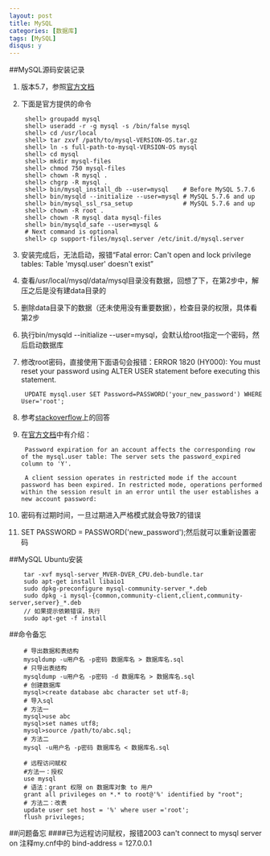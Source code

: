 ```yaml
---
layout: post
title: MySQL
categories: [数据库]
tags: [MySQL]
disqus: y
---
```


##MySQL源码安装记录
1. 版本5.7，参照[官方文档](https://dev.mysql.com/doc/refman/5.7/en/binary-installation.html)
2. 下面是官方提供的命令

        shell> groupadd mysql
        shell> useradd -r -g mysql -s /bin/false mysql
        shell> cd /usr/local
        shell> tar zxvf /path/to/mysql-VERSION-OS.tar.gz
        shell> ln -s full-path-to-mysql-VERSION-OS mysql
        shell> cd mysql
        shell> mkdir mysql-files
        shell> chmod 750 mysql-files
        shell> chown -R mysql .
        shell> chgrp -R mysql .
        shell> bin/mysql_install_db --user=mysql    # Before MySQL 5.7.6
        shell> bin/mysqld --initialize --user=mysql # MySQL 5.7.6 and up
        shell> bin/mysql_ssl_rsa_setup              # MySQL 5.7.6 and up
        shell> chown -R root .
        shell> chown -R mysql data mysql-files
        shell> bin/mysqld_safe --user=mysql &
        # Next command is optional
        shell> cp support-files/mysql.server /etc/init.d/mysql.server

3. 安装完成后，无法启动，报错“Fatal error: Can't open and lock privilege tables: Table 'mysql.user' doesn't exist” 
4. 查看/usr/local/mysql/data/mysql目录没有数据，回想了下，在第2步中，解压之后是没有建data目录的
5. 删除data目录下的数据（还未使用没有重要数据），检查目录的权限，具体看第2步
6. 执行bin/mysqld --initialize --user=mysql，会默认给root指定一个密码，然后启动数据库
7. 修改root密码，直接使用下面语句会报错：ERROR 1820 (HY000): You must reset your password using ALTER USER statement before executing this statement.

        UPDATE mysql.user SET Password=PASSWORD('your_new_password') WHERE User='root'; 

8. 参考[stackoverflow](http://stackoverflow.com/questions/33467337/reset-mysql-root-password-using-alter-user-statement-after-install-on-mac)上的回答
9. 在[官方文档](https://dev.mysql.com/doc/refman/5.6/en/alter-user.html)中有介绍：

        Password expiration for an account affects the corresponding row of the mysql.user table: The server sets the password_expired column to 'Y'.

        A client session operates in restricted mode if the account password has been expired. In restricted mode, operations performed within the session result in an error until the user establishes a new account password:

10. 密码有过期时间，一旦过期进入严格模式就会导致7的错误
11. SET PASSWORD = PASSWORD('new_password');然后就可以重新设置密码

##MySQL Ubuntu安装

        tar -xvf mysql-server_MVER-DVER_CPU.deb-bundle.tar
        sudo apt-get install libaio1
        sudo dpkg-preconfigure mysql-community-server_*.deb
        sudo dpkg -i mysql-{common,community-client,client,community-server,server}_*.deb
        // 如果提示依赖错误，执行
        sudo apt-get -f install



##命令备忘


        # 导出数据和表结构
        mysqldump -u用户名 -p密码 数据库名 > 数据库名.sql
        # 只导出表结构
        mysqldump -u用户名 -p密码 -d 数据库名 > 数据库名.sql
        # 创建数据库
        mysql>create database abc character set utf-8;
        # 导入sql
        # 方法一
        mysql>use abc
        mysql>set names utf8;
        mysql>source /path/to/abc.sql;
        # 方法二
        mysql -u用户名 -p密码 数据库名 < 数据库名.sql

        # 远程访问赋权
        #方法一：授权
        use mysql
        # 语法：grant 权限 on 数据库对象 to 用户
        grant all privileges on *.* to root@'%' identified by "root";
        # 方法二：改表
        update user set host = '%' where user ='root';
        flush privileges;


##问题备忘
####已为远程访问赋权，报错2003 can't connect to mysql server on
注释my.cnf中的    bind-address = 127.0.0.1









